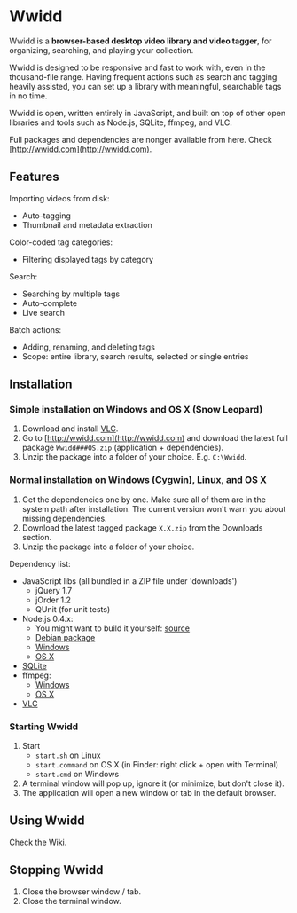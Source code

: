 Wwidd
=====

Wwidd is a **browser-based desktop video library and video tagger**, for organizing, searching, and playing your collection.

Wwidd is designed to be responsive and fast to work with, even in the thousand-file range. Having frequent actions such as search and tagging heavily assisted, you can set up a library with meaningful, searchable tags in no time.

Wwidd is open, written entirely in JavaScript, and built on top of other open libraries and tools such as Node.js, SQLite, ffmpeg, and VLC.

Full packages and dependencies are nonger available from here. Check [http://wwidd.com](http://wwidd.com).

Features
--------

Importing videos from disk:

- Auto-tagging
- Thumbnail and metadata extraction

Color-coded tag categories:

- Filtering displayed tags by category

Search:

- Searching by multiple tags
- Auto-complete
- Live search

Batch actions:

- Adding, renaming, and deleting tags
- Scope: entire library, search results, selected or single entries

Installation
------------

### Simple installation on Windows and OS X (Snow Leopard)

1. Download and install [VLC](http://www.videolan.org/vlc/).
2. Go to [http://wwidd.com](http://wwidd.com) and download the latest full package `Wwidd###OS.zip` (application + dependencies).
3. Unzip the package into a folder of your choice. E.g. `C:\Wwidd`.

### Normal installation on Windows (Cygwin), Linux, and OS X

1. Get the dependencies one by one. Make sure all of them are in the system path after installation. The current version won't warn you about missing dependencies.
2. Download the latest tagged package `X.X.zip` from the Downloads section.
3. Unzip the package into a folder of your choice.

Dependency list:

- JavaScript libs (all bundled in a ZIP file under 'downloads')
	- jQuery 1.7
	- jOrder 1.2
	- QUnit (for unit tests)
- Node.js 0.4.x:
	- You might want to build it yourself: [source](http://nodejs.org/#download)
	- [Debian package](http://packages.debian.org/search?keywords=nodejs)
	- [Windows](http://node-js.prcn.co.cc/)
	- [OS X](https://sites.google.com/site/nodejsmacosx/)
- [SQLite](http://www.sqlite.org/download.html)
- ffmpeg:
	- [Windows](http://ffmpeg.zeranoe.com/builds/)
	- [OS X](http://ffmpegx.com/download.html)
- [VLC](http://www.videolan.org/vlc/)

### Starting Wwidd

1. Start
	- `start.sh` on Linux
	- `start.command` on OS X (in Finder: right click + open with Terminal)
	- `start.cmd` on Windows
2. A terminal window will pop up, ignore it (or minimize, but don't close it).
3. The application will open a new window or tab in the default browser.

Using Wwidd
-----------

Check the Wiki.

Stopping Wwidd
--------------

1. Close the browser window / tab.
2. Close the terminal window.

